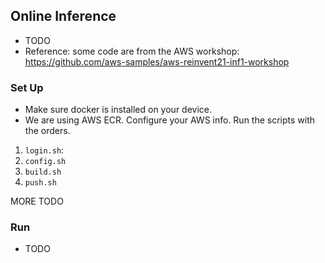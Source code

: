 ## Online Inference
- TODO
- Reference: some code are from the AWS workshop: https://github.com/aws-samples/aws-reinvent21-inf1-workshop




### Set Up
- Make sure docker is installed on your device.
- We are using AWS ECR. Configure your AWS info. 
Run the scripts with the orders.
1. `login.sh`: 
2. `config.sh`
3. `build.sh`
4. `push.sh`

MORE TODO

### Run
- TODO